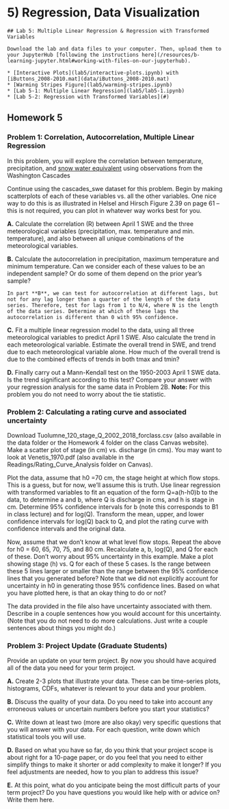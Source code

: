 # 5) Regression, Data Visualization

```note
## Lab 5: Multiple Linear Regression & Regression with Transformed Variables

Download the lab and data files to your computer. Then, upload them to your JupyterHub [following the instructions here](/resources/b-learning-jupyter.html#working-with-files-on-our-jupyterhub).

* [Interactive Plots](lab5/interactive-plots.ipynb) with [iButtons_2008-2010.mat](data/iButtons_2008-2010.mat)
* [Warming Stripes Figure](lab5/warming-stripes.ipynb)
* [Lab 5-1: Multiple Linear Regression](lab5/lab5-1.ipynb)
* [Lab 5-2: Regression with Transformed Variables](#)

```

## Homework 5

### Problem 1: Correlation, Autocorrelation, Multiple Linear Regression

In this problem, you will explore the correlation between temperature, precipitation, and [snow water equivalent](https://www.nrcs.usda.gov/wps/portal/nrcs/detail/null/?cid=nrcseprd1314833) using observations from the Washington Cascades


Continue using the cascades_swe dataset for this problem. Begin by making scatterplots of each of these variables vs. all the other variables. One nice way to do this is as illustrated in Helsel and Hirsch Figure 2.39 on page 61 – this is not required, you can plot in whatever way works best for you.

 **A.** Calculate the correlation (R) between April 1 SWE and the three meteorological variables (precipitation, max. temperature and min. temperature), and also between all unique combinations of the meteorological variables.
 
 **B.** Calculate the autocorrelation in precipitation, maximum temperature and minimum temperature. Can we consider each of these values to be an independent sample? Or do some of them depend on the prior year’s sample?

```tip
In part **B**, we can test for autocorrelation at different lags, but not for any lag longer than a quarter of the length of the data series. Therefore, test for lags from 1 to N/4, where N is the length of the data series. Determine at which of these lags the autocorrelation is different than 0 with 95% confidence.
```

 **C.** Fit a multiple linear regression model to the data, using all three meteorological variables to predict April 1 SWE. Also calculate the trend in each meteorological variable. Estimate the overall trend in SWE, and trend due to each meteorological variable alone. How much of the overall trend is due to the combined effects of trends in both tmax and tmin?

 **D.** Finally carry out a Mann-Kendall test on the 1950-2003 April 1 SWE data. Is the trend significant according to this test? Compare your answer with your regression analysis for the same data in Problem 2B. **Note:** For this problem you do not need to worry about the tie statistic.


### Problem 2: Calculating a rating curve and associated uncertainty

Download Tuolumne_120_stage_Q_2002_2018_forclass.csv (also available in the data folder or the Homework 4 folder on the class Canvas website). Make a scatter plot of stage (in cm) vs. discharge (in cms). You may want to look at Venetis_1970.pdf (also available in the Readings/Rating_Curve_Analysis folder on Canvas). 

Plot the data, assume that h0 =70 cm, the stage height at which flow stops. This is a guess, but for now, we’ll assume this is truth. Use linear regression with transformed variables to fit an equation of the form Q=a(h-h0)b to the data, to determine a and b, where Q is discharge in cms, and h is stage in cm. Determine 95% confidence intervals for b (note this corresponds to B1 in class lecture) and for log(Q). Transform the mean, upper, and lower confidence intervals for log(Q) back to Q, and plot the rating curve with confidence intervals and the original data.

Now, assume that we don’t know at what level flow stops. Repeat the above for h0 = 60, 65, 70, 75, and 80 cm. Recalculate a, b, log(Q), and Q for each of these. Don’t worry about 95% uncertainty in this example. Make a plot showing stage (h) vs. Q for each of these 5 cases. Is the range between these 5 lines larger or smaller than the range between the 95% confidence lines that you generated before? Note that we did not explicitly account for uncertainty in h0 in generating those 95% confidence lines. Based on what you have plotted here, is that an okay thing to do or not?

The data provided in the file also have uncertainty associated with them. Describe in a couple sentences how you would account for this uncertainty. (Note that you do not need to do more calculations. Just write a couple sentences about things you might do.)


### Problem 3: Project Update (Graduate Students)

Provide an update on your term project. By now you should have acquired all of the data you need for your term project.

 **A.** Create 2-3 plots that illustrate your data. These can be time-series plots, histograms, CDFs, whatever is relevant to your data and your problem.
    
 **B.** Discuss the quality of your data. Do you need to take into account any erroneous values or uncertain numbers before you start your statistics?
    
 **C.** Write down at least two (more are also okay) very specific questions that you will answer with your data. For each question, write down which statistical tools you will use.
    
 **D.** Based on what you have so far, do you think that your project scope is about right for a 10-page paper, or do you feel that you need to either simplify things to make it shorter or add complexity to make it longer? If you feel adjustments are needed, how to you plan to address this issue?
    
 **E.** At this point, what do you anticipate being the most difficult parts of your term project? Do you have questions you would like help with or advice on? Write them here.